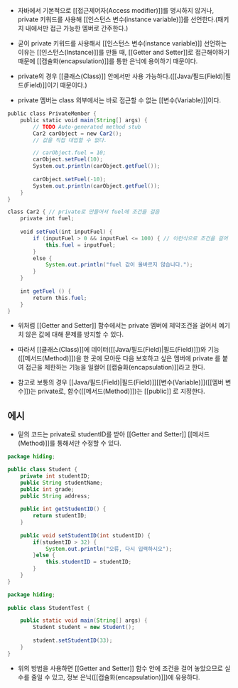 - 자바에서 기본적으로 [[접근제어자(Access modifier)]]를 명시하지 않거나, private 키워드를 사용해 [[인스턴스 변수(instance variable)]]를 선언한다.(패키지 내에서만 접근 가능한 멤버로 간주한다.)
- 굳이 private 키워드를 사용해서 [[인스턴스 변수(instance variable)]] 선언하는 이유는 [[인스턴스(Instance)]]를 만들 때, [[Getter and Setter]]로 접근해야하기 때문에 [[캡슐화(encapsulation)]]를 통한 은닉에 용이하기 때문이다.

- private의 경우 [[클래스(Class)]] 안에서만 사용 가능하다.([[Java/필드(Field)|필드(Field)]]이기 때문이다.)

- private 멤버는 class 외부에서는 바로 접근할 수 없는 [[변수(Variable)]]이다.

```java
public class PrivateMember {
    public static void main(String[] args) {
        // TODO Auto-generated method stub
        Car2 carObject = new Car2();
        // 값을 직접 대입할 수 없다.

        // carObject.fuel = 10;
        carObject.setFuel(10);
        System.out.println(carObject.getFuel());
        
        carObject.setFuel(-10);
        System.out.println(carObject.getFuel());
    }
}

class Car2 { // private로 만들어서 fuel에 조건을 걸음
	private int fuel;
	
	void setFuel(int inputFuel) {
		if (inputFuel > 0 && inputFuel <= 100) { // 이런식으로 조건을 걸어 실수를 방지
			this.fuel = inputFuel;
		}
		else {
			System.out.println("fuel 값이 올바르지 않습니다.");
		}
	}
	
	int getFuel () {
		return this.fuel;
	}
}
```

- 위처럼 [[Getter and Setter]] 함수에서는 private 멤버에 제약조건을 걸어서 예기치 않은 값에 대해 문제를 방지할 수 있다.

- 따라서 [[클래스(Class)]]에 데이터([[Java/필드(Field)|필드(Field)]])와 기능([[메서드(Method)]])을 한 곳에 모아둔 다음 보호하고 싶은 멤버에 private 를 붙여 접근을 제한하는 기능을 일컬어 [[캡슐화(encapsulation)]]라고 한다.

- 참고로 보통의 경우 [[Java/필드(Field)|필드(Field)]][[변수(Variable)]]([[멤버 변수]])는 private로, 함수([[메서드(Method)]])는 [[public]] 로 지정한다.

## 에시

- 밑의 코드는 private로 studentID를 받아 [[Getter and Setter]] [[메서드(Method)]]를 통해서만 수정할 수 있다.

```java
package hiding;

public class Student { 
	private int studentID;
	public String studentName;
	public int grade;
	public String address;
	
	public int getStudentID() {
		return studentID;
	}
	
	public void setStudentID(int studentID) {
		if(studentID > 32) {
			System.out.println("오류, 다시 입력하시오");
		}else {
			this.studentID = studentID;
		}
	}
}
```

```java
package hiding;
 
public class StudentTest {

	public static void main(String[] args) {
		Student student = new Student();
		
		student.setStudentID(33);
	}
}
```

- 위의 방법을 사용하면  [[Getter and Setter]] 함수 안에 조건을 걸어 놓았으므로 실수를 줄일 수 있고, 정보 은닉([[캡슐화(encapsulation)]])에 유용하다.
